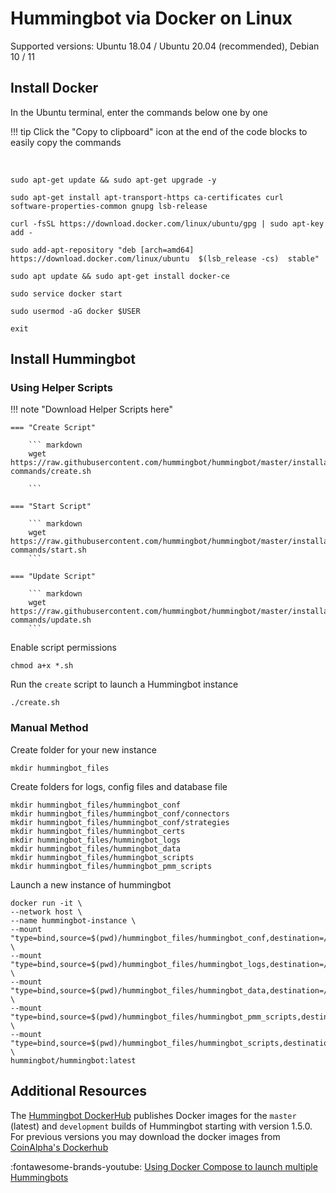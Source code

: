 # Hummingbot via Docker on Linux

Supported versions: Ubuntu 18.04 / Ubuntu 20.04 (recommended), Debian 10 / 11

## Install Docker

In the Ubuntu terminal, enter the commands below one by one

!!! tip
    Click the "Copy to clipboard" icon at the end of the code blocks to easily copy the commands

<br>

```
sudo apt-get update && sudo apt-get upgrade -y
```

```
sudo apt-get install apt-transport-https ca-certificates curl software-properties-common gnupg lsb-release
```

```
curl -fsSL https://download.docker.com/linux/ubuntu/gpg | sudo apt-key add -
```

```
sudo add-apt-repository "deb [arch=amd64] https://download.docker.com/linux/ubuntu  $(lsb_release -cs)  stable"
```

```
sudo apt update && sudo apt-get install docker-ce
```

```
sudo service docker start 
```

```
sudo usermod -aG docker $USER
```

```
exit
```

## Install Hummingbot

### Using Helper Scripts

!!! note "Download Helper Scripts here"

    === "Create Script"

        ``` markdown
        wget https://raw.githubusercontent.com/hummingbot/hummingbot/master/installation/docker-commands/create.sh
                
        ```

    === "Start Script"

        ``` markdown
        wget https://raw.githubusercontent.com/hummingbot/hummingbot/master/installation/docker-commands/start.sh
        ```

    === "Update Script"

        ``` markdown
        wget https://raw.githubusercontent.com/hummingbot/hummingbot/master/installation/docker-commands/update.sh
        ```

Enable script permissions

```
chmod a+x *.sh
```

Run the `create` script to launch a Hummingbot instance

```
./create.sh
```

### Manual Method

Create folder for your new instance

```
mkdir hummingbot_files
```

Create folders for logs, config files and database file

```
mkdir hummingbot_files/hummingbot_conf
mkdir hummingbot_files/hummingbot_conf/connectors
mkdir hummingbot_files/hummingbot_conf/strategies
mkdir hummingbot_files/hummingbot_certs
mkdir hummingbot_files/hummingbot_logs
mkdir hummingbot_files/hummingbot_data
mkdir hummingbot_files/hummingbot_scripts
mkdir hummingbot_files/hummingbot_pmm_scripts

```

Launch a new instance of hummingbot

```
docker run -it \
--network host \
--name hummingbot-instance \
--mount "type=bind,source=$(pwd)/hummingbot_files/hummingbot_conf,destination=/conf/" \
--mount "type=bind,source=$(pwd)/hummingbot_files/hummingbot_logs,destination=/logs/" \
--mount "type=bind,source=$(pwd)/hummingbot_files/hummingbot_data,destination=/data/" \
--mount "type=bind,source=$(pwd)/hummingbot_files/hummingbot_pmm_scripts,destination=/pmm_scripts/" \
--mount "type=bind,source=$(pwd)/hummingbot_files/hummingbot_scripts,destination=/scripts/" \
hummingbot/hummingbot:latest
```

## Additional Resources

The [Hummingbot DockerHub](https://hub.docker.com/r/hummingbot/hummingbot) publishes Docker images for the `master` (latest) and `development` builds of Hummingbot starting with version 1.5.0. For previous versions you may download the docker images from [CoinAlpha's Dockerhub](https://hub.docker.com/r/coinalpha/hummingbot)

:fontawesome-brands-youtube: [Using Docker Compose to launch multiple Hummingbots](https://www.youtube.com/watch?v=LU-4Ui-KCtY)
